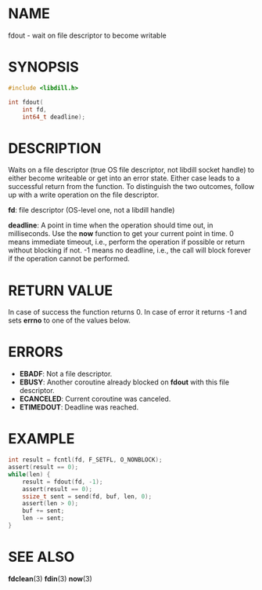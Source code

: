 # NAME

 fdout - wait on file descriptor to become writable

# SYNOPSIS

```c
#include <libdill.h>

int fdout(
    int fd,
    int64_t deadline);
```

# DESCRIPTION

 Waits on a file descriptor (true OS file descriptor, not libdill socket handle) to either become writeable or get into an error state. Either case leads to a successful return from the function. To distinguish the two outcomes, follow up with a write operation on the file descriptor.

 **fd**: file descriptor (OS-level one, not a libdill handle)

 **deadline**: A point in time when the operation should time out, in milliseconds. Use the **now** function to get your current point in time. 0 means immediate timeout, i.e., perform the operation if possible or return without blocking if not. -1 means no deadline, i.e., the call will block forever if the operation cannot be performed.

# RETURN VALUE

 In case of success the function returns 0. In case of error it returns -1 and sets **errno** to one of the values below.

# ERRORS

* **EBADF**: Not a file descriptor.
* **EBUSY**: Another coroutine already blocked on **fdout** with this file descriptor.
* **ECANCELED**: Current coroutine was canceled.
* **ETIMEDOUT**: Deadline was reached.

# EXAMPLE

```c
int result = fcntl(fd, F_SETFL, O_NONBLOCK);
assert(result == 0);
while(len) {
    result = fdout(fd, -1);
    assert(result == 0);
    ssize_t sent = send(fd, buf, len, 0);
    assert(len > 0);
    buf += sent;
    len -= sent;
}
```

# SEE ALSO

 **fdclean**(3) **fdin**(3) **now**(3) 

